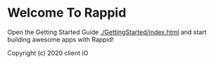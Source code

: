 # Welcome To Rappid

Open the Getting Started Guide [./GettingStarted/index.html](./GettingStarted/index.html) and start building awesome apps with Rappid!

Copyright (c) 2020 client IO
